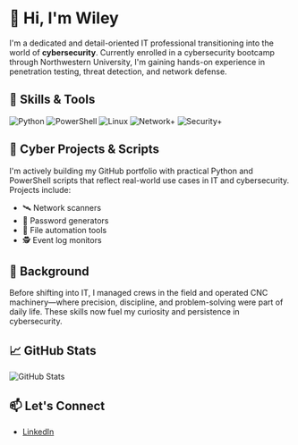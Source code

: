 # 👋 Hi, I'm Wiley

I'm a dedicated and detail-oriented IT professional transitioning into the world of **cybersecurity**. Currently enrolled in a cybersecurity bootcamp through Northwestern University, I'm gaining hands-on experience in penetration testing, threat detection, and network defense.

## 🧰 Skills & Tools

![Python](https://img.shields.io/badge/Python-3776AB?style=flat&logo=python&logoColor=white)
![PowerShell](https://img.shields.io/badge/PowerShell-5391FE?style=flat&logo=powershell&logoColor=white)
![Linux](https://img.shields.io/badge/Linux-FCC624?style=flat&logo=linux&logoColor=black)
![Network+](https://img.shields.io/badge/CompTIA-Network%2B-red)
![Security+](https://img.shields.io/badge/CompTIA-Security%2B-red)

## 🧪 Cyber Projects & Scripts

I'm actively building my GitHub portfolio with practical Python and PowerShell scripts that reflect real-world use cases in IT and cybersecurity. Projects include:

- 🛰️ Network scanners
- 🔐 Password generators
- 📁 File automation tools
- 🕵️ Event log monitors

## 💼 Background

Before shifting into IT, I managed crews in the field and operated CNC machinery—where precision, discipline, and problem-solving were part of daily life. These skills now fuel my curiosity and persistence in cybersecurity.

## 📈 GitHub Stats

![GitHub Stats](https://github-readme-stats.vercel.app/api?username=wjohnson-sec&show_icons=true&theme=tokyonight&v=1)

## 📫 Let's Connect

- [LinkedIn](https://www.linkedin.com/in/wiley-t-johnson/)
